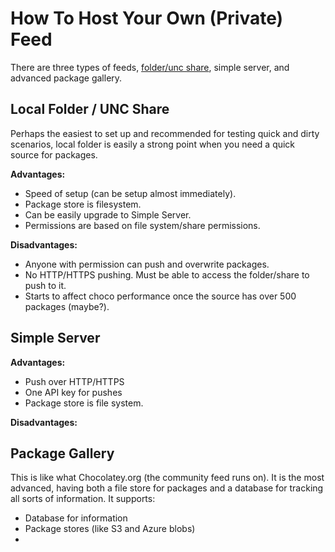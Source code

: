 # How To Host Your Own (Private) Feed

There are three types of feeds, [folder/unc share](#local-folder--unc-share), simple server, and advanced package gallery.

## Local Folder / UNC Share
Perhaps the easiest to set up and recommended for testing quick and dirty scenarios, local folder is easily a strong point when you need a quick source for packages.

**Advantages:**
* Speed of setup (can be setup almost immediately).
* Package store is filesystem.
* Can be easily upgrade to Simple Server.
* Permissions are based on file system/share permissions.

**Disadvantages:**
* Anyone with permission can push and overwrite packages.
* No HTTP/HTTPS pushing. Must be able to access the folder/share to push to it. 
* Starts to affect choco performance once the source has over 500 packages (maybe?).

## Simple Server

**Advantages:**
* Push over HTTP/HTTPS
* One API key for pushes
* Package store is file system.

**Disadvantages:**


## Package Gallery
This is like what Chocolatey.org (the community feed runs on). It is the most advanced, having both a file store for packages and a database for tracking all sorts of information.
It supports:

 * Database for information
 * Package stores (like S3 and Azure blobs)
 *